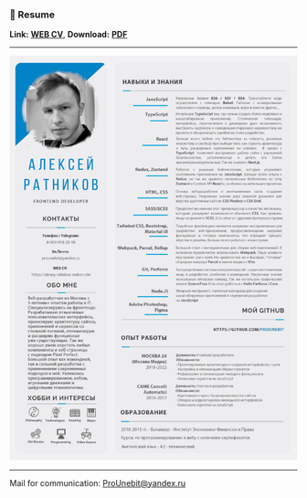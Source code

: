 ### 📰 Resume


**Link:** [**WEB CV**](https://alexey-ratnikov.notion.site/alexey-ratnikov/Resume-ef570e4304fa4ace813ad839b4f6fe02), **Download:** [**PDF**](https://github.com/ProUnebit/Resume/raw/main/PDF%20Resume%20(Alexey-Ratnikov).rar)

- - -

![](https://raw.githubusercontent.com/ProUnebit/Resume/main/Resume%20(Alexey%20Ratnikov).jpg)

- - -
Mail for communication: <ProUnebit@yandex.ru>
